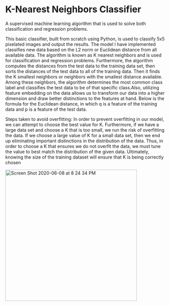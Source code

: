# K-Nearest Neighbors Classifier
A supervised machine learning algorithm that is used to solve both classification and regression problems.

This basic classifier, built from scratch using Python, is used to classify 5x5 pixelated images and output the results. The model I have implemented classifies new data based on the L2 norm or Euclidean
distance from all available data. The algorithm is known as K nearest neighbors and is used for
classification and regression problems. Furthermore, the algorithm computes the distances from
the test data to the training data set, then sorts the distances of the test data to all of the training
data. Then it finds the K smallest neighbors or neighbors with the smallest distance available.
Among these neighbors, the algorithm determines the most common class label and classifies the
test data to be of that specific class.Also, utilizing feature embedding on the data allows us to
transform our data into a higher dimension and draw better distinctions to the features at hand.
Below is the formula for the Euclidean distance, in which q is a feature of the training data and p
is a feature of the test data.

Steps taken to avoid overfitting:
In order to prevent overfitting in our model, we can attempt to choose the best value for
K. Furthermore, if we have a large data set and choose a K that is too small, we run the risk of
overfitting the data. If we choose a large value of K for a small data set, then we end up
eliminating important distinctions in the distribution of the data. Thus, in order to choose a K that
ensures we do not overfit the data, we must tune the value to best match the distribution of the
given data. Ultimately, knowing the size of the training dataset will ensure that K is being
correctly chosen

<img width="412" alt="Screen Shot 2020-06-08 at 8 24 34 PM" src="https://user-images.githubusercontent.com/39894720/84092795-75037100-a9c6-11ea-98cc-fbf4857b45e4.png">
